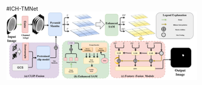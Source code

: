 #ICH-TMNet
![替代文字](https://github.com/D-cx777/ICH-CMNet-main/blob/main/ICH-TMNet-main/Images/ICH-TMNet.png)

